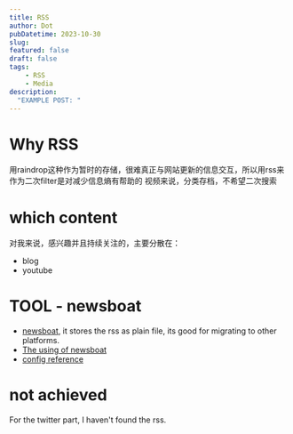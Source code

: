 ```yaml
---
title: RSS
author: Dot
pubDatetime: 2023-10-30
slug: 
featured: false
draft: false
tags:
    - RSS
    - Media
description:
  "EXAMPLE POST: "
---
```


# Why RSS

用raindrop这种作为暂时的存储，很难真正与网站更新的信息交互，所以用rss来作为二次filter是对减少信息熵有帮助的
视频来说，分类存档，不希望二次搜索

# which content

对我来说，感兴趣并且持续关注的，主要分散在：
- blog
- youtube

# TOOL - newsboat

- [newsboat](https://newsboat.org/index.html), it stores the rss as plain file, its good for migrating to other platforms.
- [The using of newsboat](https://www.youtube.com/watch?v=NUmTaRu6o8g&t=208s)
- [config reference](https://github.com/LukeSmithxyz/voidrice/blob/master/.config/newsboat/config)

# not achieved

For the twitter part, I haven't found the rss.